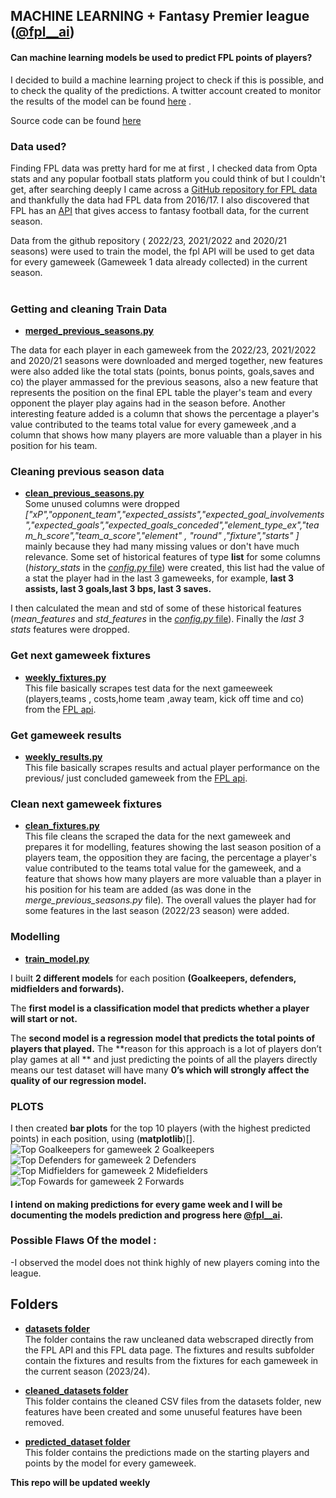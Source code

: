 
## MACHINE LEARNING + Fantasy Premier league ([@fpl__ai](https://twitter.com/fpl__AI))

#### Can machine learning models be used to  predict FPL points of players?

I decided to build a machine learning project to check if this is possible, and to check the quality of the predictions. A twitter account created to monitor the results of the model can be found [here](https://twitter.com/fpl__AI) .

Source code can be found [here](https://github.com/saheedniyi02/fpl-ai) <br>

### Data used?
Finding FPL data was pretty hard for me at first , I checked data from Opta stats and any popular football stats platform you could think of but I couldn't get, after searching deeply I came across a [GitHub repository for FPL data](https://github.com/vaastav/Fantasy-Premier-League) and thankfully the data had FPL data from 2016/17. I also discovered that FPL has an [API](https://medium.com/@frenzelts/fantasy-premier-league-api-endpoints-a-detailed-guide-acbd5598eb19) that gives access to fantasy football data, for the current season.

Data from the github repository ( 2022/23, 2021/2022 and 2020/21 seasons) were used to train the model, the fpl API will be used to get data for every gameweek (Gameweek 1 data already collected) in the current season.<br><br>



### Getting and cleaning Train Data

* [**merged_previous_seasons.py**](https://github.com/saheedniyi02/fpl-ai/blob/master/merge_previous_seasons_data.py)<br>

The data for each player in each gameweek from the 2022/23, 2021/2022 and 2020/21 seasons were downloaded and merged together, new features were also added like the total stats (points, bonus points, goals,saves and co) the player ammassed for the previous seasons, also a new feature that represents the position on the final EPL table the player's team and every opponent the player play agains had in the season before. Another interesting feature added is a column that shows the percentage a player's value contributed to the teams total value for every gameweek ,and  a column that shows how many players are more valuable than a player in his position for his team.

### Cleaning previous season data
* [**clean_previous_seasons.py**](https://github.com/saheedniyi02/fpl-ai/blob/master/clean_previous_seasons.py) <br>
Some unused columns were dropped *["xP","opponent_team","expected_assists","expected_goal_involvements","expected_goals","expected_goals_conceded","element_type_ex","team_h_score","team_a_score","element" , "round" ,"fixture","starts" ]* mainly because they had many missing values or don't have much relevance. 
Some set of historical features of type **list** for some columns (*history_stats* in the [*config.py* file]()) were created, this list had the value of a stat the player had in the last 3 gameweeks, for example, **last 3 assists, last 3 goals,last 3 bps, last 3 saves.**

I then calculated the mean and std of some of these historical features (*mean_features* and *std_features* in the [*config.py* file]()). Finally the *last 3 stats* features were dropped.

### Get next gameweek fixtures
* [**weekly_fixtures.py**](https://github.com/saheedniyi02/fpl-ai/blob/master/weekly_fixtures.py)<br>
This file basically scrapes test data for the next gameeweek (players,teams , costs,home team ,away team, kick off time and co) from the [FPL api](https://fantasy.premierleague.com/api/bootstrap-static/).

### Get gameweek results 
* [**weekly_results.py**](https://github.com/saheedniyi02/fpl-ai/blob/master/weekly_results.py)<br>
This file basically scrapes results and actual player performance on the previous/ just concluded gameweek from the [FPL api](https://fantasy.premierleague.com/api/bootstrap-static/).


### Clean next gameweek fixtures
* [**clean_fixtures.py**](https://github.com/saheedniyi02/fpl-ai/blob/master/clean_fixtures.py)<br>
This file cleans the scraped the data for the next gameweek and prepares it for modelling, features showing the last season position of a players team, the opposition they are facing, the percentage a player's value contributed to the teams total value for the gameweek, and  a feature that shows how many players are more valuable than a player in his position for his team are added (as was done in the *merge_previous_seasons.py* file). The overall values the player had for some features in the last season (2022/23 season) were added.




### Modelling
* [**train_model.py**](https://)<br> 

I built **2 different models** for each position **(Goalkeepers, defenders, midfielders and forwards).**

The **first model is a classification model that predicts whether a player will start or not.**

The **second model is a regression model that predicts the total points of players that played.**
The **reason for this approach is a lot of players don’t play games at all ** and just predicting the points of all the players directly means our test dataset will have many **0’s which will strongly affect the quality of our regression model.**<br>





### PLOTS
I then created **bar plots** for the top 10 players (with the highest predicted points) in each position, using (**matplotlib**)[].
![Top Goalkeepers for gameweek 2](https://github.com/saheedniyi02/fpl-ai/blob/master/plots/download%20(92).png)
Goalkeepers
![Top Defenders for gameweek 2](https://github.com/saheedniyi02/fpl-ai/blob/master/plots/download%20(92).png)
Defenders
![Top Midfielders for gameweek 2](https://github.com/saheedniyi02/fpl-ai/blob/master/plots/download%20(93).png)
Midefielders
![Top Fowards for gameweek 2](https://github.com/saheedniyi02/fpl-ai/blob/master/plots/download%20(92).png)
Forwards


#### I intend on making predictions for every game week and I will be documenting the models prediction and progress here [@fpl__ai](https://twitter.com/fpl__AI).

### Possible Flaws Of the model :

-I observed the model does not think highly of new players coming into the league.


## Folders
* [**datasets folder**]()<br>
The folder contains the raw uncleaned data webscraped directly from the FPL API and this FPL data page. The fixtures and results subfolder contain the fixtures and results from the fixtures for each gameweek in the current season (2023/24).

* [**cleaned_datasets folder**]()<br>
This folder contains the cleaned CSV files from the datasets folder, new features have been created and some unuseful features have been removed. 

* [**predicted_dataset folder**]()<br>
This folder contains the predictions made on the starting players and points by the model for every gameweek.

**This repo will be updated weekly**
